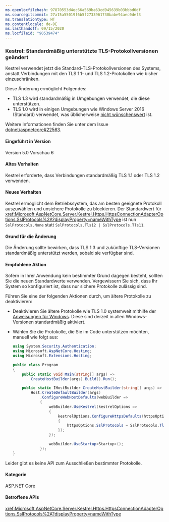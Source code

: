 ```yaml
---
ms.openlocfilehash: 97870553d4ec66a569ba63cd945639b03bbbd6df
ms.sourcegitcommit: 27a15a55019f6b5f2733961738babe94aec0def3
ms.translationtype: HT
ms.contentlocale: de-DE
ms.lasthandoff: 09/15/2020
ms.locfileid: "90539474"
---
```

### <a name="kestrel-default-supported-tls-protocol-versions-changed"></a>Kestrel: Standardmäßig unterstützte TLS-Protokollversionen geändert

Kestrel verwendet jetzt die Standard-TLS-Protokollversionen des Systems, anstatt Verbindungen mit den TLS 1.1- und TLS 1.2-Protokollen wie bisher einzuschränken.

Diese Änderung ermöglicht Folgendes:

* TLS 1.3 wird standardmäßig in Umgebungen verwendet, die diese unterstützen.
* TLS 1.0 wird in einigen Umgebungen wie Windows Server 2016 (Standard) verwendet, was üblicherweise [nicht wünschenswert](/security/engineering/solving-tls1-problem) ist.

Weitere Informationen finden Sie unter dem Issue [dotnet/aspnetcore#22563](https://github.com/dotnet/aspnetcore/issues/22563).

#### <a name="version-introduced"></a>Eingeführt in Version

Version 5.0 Vorschau 6

#### <a name="old-behavior"></a>Altes Verhalten

Kestrel erforderte, dass Verbindungen standardmäßig TLS 1.1 oder TLS 1.2 verwenden.

#### <a name="new-behavior"></a>Neues Verhalten

Kestrel ermöglicht dem Betriebssystem, das am besten geeignete Protokoll auszuwählen und unsichere Protokolle zu blockieren. Der Standardwert für <xref:Microsoft.AspNetCore.Server.Kestrel.Https.HttpsConnectionAdapterOptions.SslProtocols%2A?displayProperty=nameWithType> ist nun `SslProtocols.None` statt `SslProtocols.Tls12 | SslProtocols.Tls11`.

#### <a name="reason-for-change"></a>Grund für die Änderung

Die Änderung sollte bewirken, dass TLS 1.3 und zukünftige TLS-Versionen standardmäßig unterstützt werden, sobald sie verfügbar sind.

#### <a name="recommended-action"></a>Empfohlene Aktion

Sofern in Ihrer Anwendung kein bestimmter Grund dagegen besteht, sollten Sie die neuen Standardwerte verwenden. Vergewissern Sie sich, dass Ihr System so konfiguriert ist, dass nur sichere Protokolle zulässig sind.

Führen Sie eine der folgenden Aktionen durch, um ältere Protokolle zu deaktivieren:

* Deaktivieren Sie ältere Protokolle wie TLS 1.0 systemweit mithilfe der [Anweisungen für Windows](../../../../docs/framework/network-programming/tls.md#configuring-schannel-protocols-in-the-windows-registry). Diese sind derzeit in allen Windows-Versionen standardmäßig aktiviert.
* Wählen Sie die Protokolle, die Sie im Code unterstützen möchten, manuell wie folgt aus:

    ```csharp
    using System.Security.Authentication;
    using Microsoft.AspNetCore.Hosting;
    using Microsoft.Extensions.Hosting;

    public class Program
    {
        public static void Main(string[] args) =>
            CreateHostBuilder(args).Build().Run();

        public static IHostBuilder CreateHostBuilder(string[] args) =>
            Host.CreateDefaultBuilder(args)
                .ConfigureWebHostDefaults(webBuilder =>
                {
                    webBuilder.UseKestrel(kestrelOptions =>
                    {
                        kestrelOptions.ConfigureHttpsDefaults(httpsOptions =>
                        {
                            httpsOptions.SslProtocols = SslProtocols.Tls12 | SslProtocols.Tls13;
                        });
                    });

                    webBuilder.UseStartup<Startup>();
                });
    }
    ```

Leider gibt es keine API zum Ausschließen bestimmter Protokolle.

#### <a name="category"></a>Kategorie

ASP.NET Core

#### <a name="affected-apis"></a>Betroffene APIs

<xref:Microsoft.AspNetCore.Server.Kestrel.Https.HttpsConnectionAdapterOptions.SslProtocols%2A?displayProperty=nameWithType>

<!-- 

#### Affected APIs

`P:Microsoft.AspNetCore.Server.Kestrel.Https.HttpsConnectionAdapterOptions.SslProtocols`

-->
